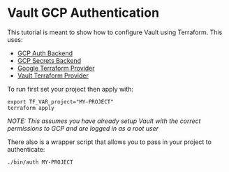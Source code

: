 # Vault GCP Authentication

This tutorial is meant to show how to configure Vault using Terraform. This uses:

* [GCP Auth Backend](https://www.vaultproject.io/docs/auth/gcp.html)
* [GCP Secrets Backend](https://www.vaultproject.io/docs/secrets/gcp/index.html)
* [Google Terraform Provider](https://www.terraform.io/docs/providers/google/index.html)
* [Vault Terraform Provider](https://www.terraform.io/docs/providers/vault/index.html)

To run first set your project then apply with:

```
export TF_VAR_project="MY-PROJECT"
terraform apply
```

_NOTE: This assumes you have already setup Vault with the correct permissions to GCP and are logged in as a root user_

There also is a wrapper script that allows you to pass in your project to authenticate:

```
./bin/auth MY-PROJECT
```